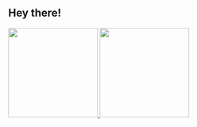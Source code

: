 
<h2> Hey there!</h2>
<a href="https://github.com/isfibonacci">
  <img height="180em" src="https://github-readme-stats.vercel.app/api?username=khalidhussen&theme=buefy&show_icons=true&count_private=true" />
  <img height="180em" src="https://github-readme-stats.vercel.app/api/top-langs/?username=khalidhussen&theme=buefy&layout=compact" />
</a>
